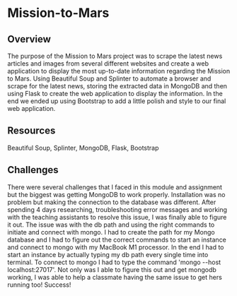 # Mission-to-Mars
## Overview
The purpose of the Mission to Mars project was to scrape the latest news articles and images from several different websites and create a web application to display the most up-to-date information regarding the Mission to Mars. Using Beautiful Soup and Splinter to automate a browser and scrape for the latest news, storing the extracted data in MongoDB and then using Flask to create the web application to display the information. In the end we ended up using Bootstrap to add a little polish and style to our final web application. 

## Resources
Beautiful Soup, Splinter, MongoDB, Flask, Bootstrap

## Challenges
There were several challenges that I faced in this module and assignment but the biggest was getting MongoDB to work properly.  Installation was no problem but making the connection to the database was different. After spending 4 days researching, troubleshooting error messages and working with the teaching assistants to resolve this issue, I was finally able to figure it out.  The issue was with the db path and using the right commands to initiate and connect with mongo. I had to create the path for my Mongo database and I had to figure out the correct commands to start an instance and connect to mongo with my MacBook M1 processor. In the end I had to start an instance by actually typing my db path every single time into terminal.  To connect to mongo I had to type the command 'mongo --host localhost:27017'.  Not only was I able to figure this out and get mongodb working, I was able to help a classmate having the same issue to get hers running too! Success!
